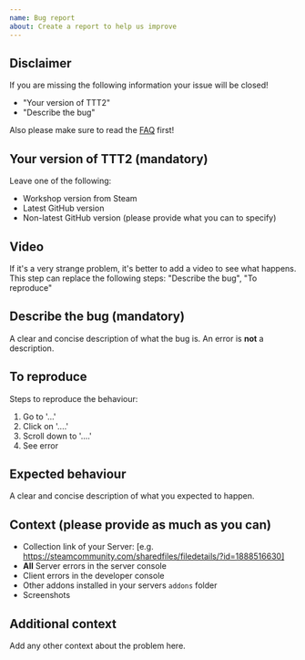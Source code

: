 ```yaml
---
name: Bug report
about: Create a report to help us improve
---
```


## Disclaimer

If you are missing the following information your issue will be closed!

- "Your version of TTT2"
- "Describe the bug"

Also please make sure to read the [FAQ](https://github.com/TTT-2/TTT2/wiki/faq) first!

## Your version of TTT2 (mandatory)

Leave one of the following:

- Workshop version from Steam
- Latest GitHub version
- Non-latest GitHub version (please provide what you can to specify)

## Video

If it's a very strange problem, it's better to add a video to see what happens.  
This step can replace the following steps: "Describe the bug", "To reproduce"

## Describe the bug (mandatory)

A clear and concise description of what the bug is.
An error is **not** a description.

## To reproduce

Steps to reproduce the behaviour:

1. Go to '...'
2. Click on '....'
3. Scroll down to '....'
4. See error

## Expected behaviour

A clear and concise description of what you expected to happen.

## Context (please provide as much as you can)

- Collection link of your Server: [e.g. https://steamcommunity.com/sharedfiles/filedetails/?id=1888516630]
- **All** Server errors in the server console
- Client errors in the developer console
- Other addons installed in your servers `addons` folder
- Screenshots

## Additional context

Add any other context about the problem here.
